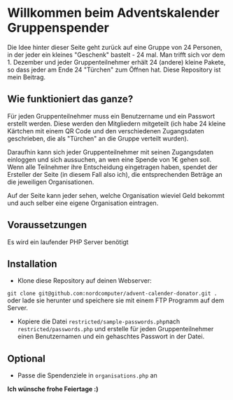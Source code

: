 # Willkommen beim Adventskalender Gruppenspender
Die Idee hinter dieser Seite geht zurück auf eine Gruppe von 24 Personen, in der jeder ein kleines "Geschenk"
bastelt - 24 mal. Man trifft sich vor dem 1. Dezember und jeder Gruppenteilnehmer erhält 24 (andere) kleine Pakete,
so dass jeder am Ende 24 "Türchen" zum Öffnen hat.
Diese Repository ist mein Beitrag.

## Wie funktioniert das ganze?
Für jeden Gruppenteilnehmer muss ein Benutzername und ein Passwort erstellt werden. Diese werden den Mitgliedern mitgeteilt (ich habe 24 kleine Kärtchen mit einem QR Code und den verschiedenen Zugangsdaten geschrieben, die als "Türchen" an die Gruppe verteilt wurden).

Daraufhin kann sich jeder Gruppenteilnehmer mit seinen Zugangsdaten einloggen und sich aussuchen, an wen eine Spende von 1€ gehen soll.
Wenn alle Teilnehmer ihre Entscheidung eingetragen haben, spendet der Ersteller der Seite (in diesem Fall also ich), die entsprechenden Beträge an die jeweiligen Organisationen.

Auf der Seite kann jeder sehen, welche Organisation wieviel Geld bekommt und auch selber eine eigene Organisation eintragen.

## Voraussetzungen
Es wird ein laufender PHP Server benötigt

## Installation
- Klone diese Repository auf deinen Webserver:

`git clone git@github.com:nordcomputer/advent-calender-donator.git .`
oder lade sie herunter und speichere sie mit einem FTP Programm auf dem Server.
- Kopiere die Datei `restricted/sample-passwords.php`nach `restricted/passwords.php` und erstelle für jeden Gruppenteilnehmer 
einen Benutzernamen und ein gehaschtes Passwort in der Datei.

## Optional
- Passe die Spendenziele in `organisations.php` an



**Ich wünsche frohe Feiertage :)**

